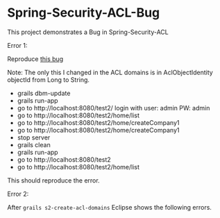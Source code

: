 # Spring-Security-ACL-Bug
This project demonstrates a Bug in Spring-Security-ACL

Error 1:

Reproduce [this bug](http://stackoverflow.com/questions/31701823/unable-to-find-acl-information-for-object-identity-org-springframework-security) 

Note: The only this I changed in the ACL domains is in AclObjectIdentity objectId from Long to String.

- grails dbm-update
- grails run-app
- go to http://localhost:8080/test2/ login with user: admin PW: admin
- go to http://localhost:8080/test2/home/list
- go to http://localhost:8080/test2/home/createCompany1
- go to http://localhost:8080/test2/home/createCompany1
- stop server
- grails clean
- grails run-app
- go to http://localhost:8080/test2
- go to http://localhost:8080/test2/home/list

This should reproduce the error. 

Error 2: 

After ``grails s2-create-acl-domains`` Eclipse shows the following errors. 





